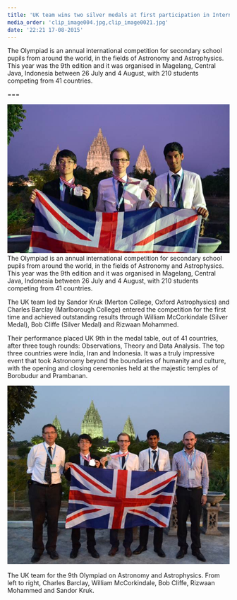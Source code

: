 ```yaml
---
title: 'UK team wins two silver medals at first participation in International Olympiad on Astronomy and Astrophysics'
media_order: 'clip_image004.jpg,clip_image0021.jpg'
date: '22:21 17-08-2015'
---
```


The Olympiad is an annual international competition for secondary school pupils from around the world, in the fields of Astronomy and Astrophysics. This year was the 9th edition and it was organised in Magelang, Central Java, Indonesia between 26 July and 4 August, with 210 students competing from 41 countries.

===

![](clip_image0021.jpg) The Olympiad is an annual international competition for secondary school pupils from around the world, in the fields of Astronomy and Astrophysics. This year was the 9th edition and it was organised in Magelang, Central Java, Indonesia between 26 July and 4 August, with 210 students competing from 41 countries.

The UK team led by Sandor Kruk (Merton College, Oxford Astrophysics) and Charles Barclay (Marlborough College) entered the competition for the first time and achieved outstanding results through William McCorkindale (Silver Medal), Bob Cliffe (Silver Medal) and Rizwaan Mohammed.

Their performance placed UK 9th in the medal table, out of 41 countries, after three tough rounds: Observations, Theory and Data Analysis. The top three countries were India, Iran and Indonesia. It was a truly impressive event that took Astronomy beyond the boundaries of humanity and culture, with the opening and closing ceremonies held at the majestic temples of Borobudur and Prambanan.

![](clip_image004.jpg)

The UK team for the 9th Olympiad on Astronomy and Astrophysics. From left to right, Charles Barclay, William McCorkindale, Bob Cliffe, Rizwaan Mohammed and Sandor Kruk.
